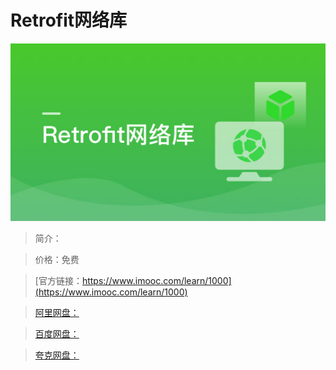 # Retrofit网络库

![img](../../assets/5fe44304000106b705400304.jpg)

> 简介：

> 价格：免费

> [官方链接：https://www.imooc.com/learn/1000](https://www.imooc.com/learn/1000)

> [阿里网盘：]()

> [百度网盘：]()

> [夸克网盘：]()
